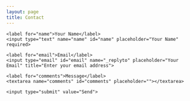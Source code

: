 ```yaml
---
layout: page
title: Contact
---
```

<div>
<form action="https://formspree.io/lukepg98@gmail.com" method="POST">
  
    <label for="name">Your Name</label>
    <input type="text" name="name" id="name" placeholder="Your Name" required>
    
    <label for="email">Email</label>
    <input type="email" id="email" name="_replyto" placeholder="Your Email" title="Enter your email address">
  
    <label for="comments">Message</label>
    <textarea name="comments" id="comments" placeholder=""></textarea>
  
    <input type="submit" value="Send">
</form>
</div>

